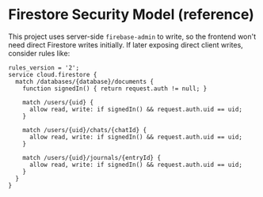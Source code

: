 # Firestore Security Model (reference)

This project uses server-side `firebase-admin` to write, so the frontend won't need direct Firestore writes initially. If later exposing direct client writes, consider rules like:

```rules
rules_version = '2';
service cloud.firestore {
  match /databases/{database}/documents {
    function signedIn() { return request.auth != null; }

    match /users/{uid} {
      allow read, write: if signedIn() && request.auth.uid == uid;
    }

    match /users/{uid}/chats/{chatId} {
      allow read, write: if signedIn() && request.auth.uid == uid;
    }

    match /users/{uid}/journals/{entryId} {
      allow read, write: if signedIn() && request.auth.uid == uid;
    }
  }
}
```
